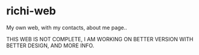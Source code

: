 # richi-web
My own web, with my contacts, about me page..

THIS WEB IS NOT COMPLETE, I AM WORKING ON BETTER VERSION WITH BETTER DESIGN, AND MORE INFO.
